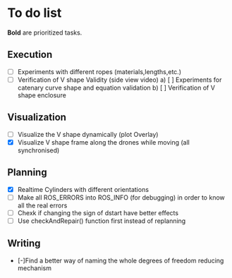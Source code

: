 # To do list

**Bold** are prioritized tasks.

## Execution

- [ ] Experiments with different ropes (materials,lengths,etc.)
- [ ] Verification of V shape Validity (side view video)
      a) [ ] Experiments for catenary curve shape and equation validation
      b) [ ] Verification of V shape enclosure

## Visualization

- [ ] Visualize the V shape dynamically (plot Overlay)
- [x] Visualize V shape frame along the drones while moving (all synchronised)

## Planning

- [x] Realtime Cylinders with different orientations
- [ ] Make all ROS_ERRORS into ROS_INFO (for debugging) in order to know all the real errors
- [ ] Chexk if changing the sign of dstart have better effects
- [ ] Use checkAndRepair() function first instead of replanning

## Writing

- [-]Find a better way of naming the whole degrees of freedom reducing mechanism
